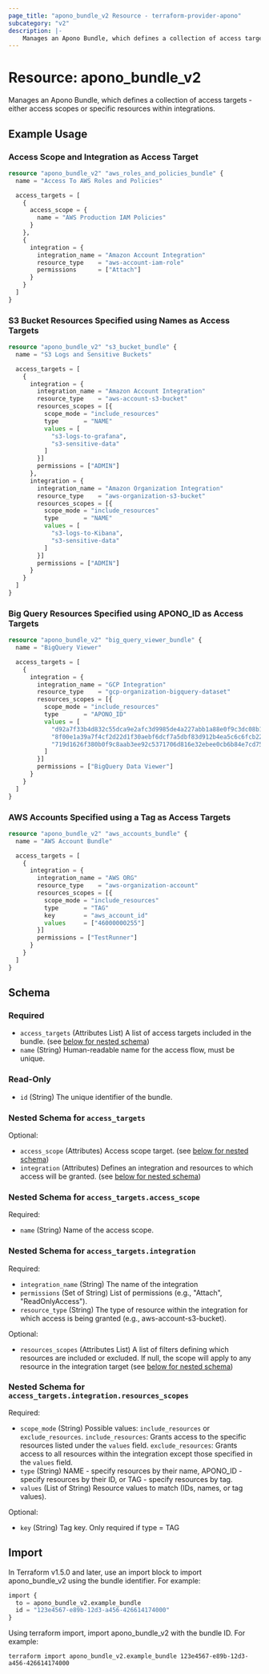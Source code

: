 ```yaml
---
page_title: "apono_bundle_v2 Resource - terraform-provider-apono"
subcategory: "v2"
description: |-
    Manages an Apono Bundle, which defines a collection of access targets - either access scopes or specific resources within integrations.
---
```


# Resource: apono_bundle_v2

Manages an Apono Bundle, which defines a collection of access targets - either access scopes or specific resources within integrations.

## Example Usage

### Access Scope and Integration as Access Target

```terraform
resource "apono_bundle_v2" "aws_roles_and_policies_bundle" {
  name = "Access To AWS Roles and Policies"

  access_targets = [
    {
      access_scope = {
        name = "AWS Production IAM Policies"
      }
    },
    {
      integration = {
        integration_name = "Amazon Account Integration"
        resource_type    = "aws-account-iam-role"
        permissions      = ["Attach"]
      }
    }
  ]
}
```

### S3 Bucket Resources Specified using Names as Access Targets

```terraform
resource "apono_bundle_v2" "s3_bucket_bundle" {
  name = "S3 Logs and Sensitive Buckets"

  access_targets = [
    {
      integration = {
        integration_name = "Amazon Account Integration"
        resource_type    = "aws-account-s3-bucket"
        resources_scopes = [{
          scope_mode = "include_resources"
          type       = "NAME"
          values = [
            "s3-logs-to-grafana",
            "s3-sensitive-data"
          ]
        }]
        permissions = ["ADMIN"]
      },
      integration = {
        integration_name = "Amazon Organization Integration"
        resource_type    = "aws-organization-s3-bucket"
        resources_scopes = [{
          scope_mode = "include_resources"
          type       = "NAME"
          values = [
            "s3-logs-to-Kibana",
            "s3-sensitive-data"
          ]
        }]
        permissions = ["ADMIN"]
      }
    }
  ]
}
```

### Big Query Resources Specified using APONO_ID as Access Targets

```terraform
resource "apono_bundle_v2" "big_query_viewer_bundle" {
  name = "BigQuery Viewer"

  access_targets = [
    {
      integration = {
        integration_name = "GCP Integration"
        resource_type    = "gcp-organization-bigquery-dataset"
        resources_scopes = [{
          scope_mode = "include_resources"
          type       = "APONO_ID"
          values = [
            "d92a7f33b4d832c55dca9e2afc3d9985de4a227abb1a88e0f9c3dc08b12b57e6",
            "8f00e1a39a7f4cf2d22d1f30aebf6dcf7a5dbf83d912b4ea5c6c6fcb22cf1d09",
            "719d1626f380b0f9c8aab3ee92c5371706d816e32ebee0cb6b84e7cd759d2a0e"
          ]
        }]
        permissions = ["BigQuery Data Viewer"]
      }
    }
  ]
}
```

### AWS Accounts Specified using a Tag as Access Targets

```terraform
resource "apono_bundle_v2" "aws_accounts_bundle" {
  name = "AWS Account Bundle"

  access_targets = [
    {
      integration = {
        integration_name = "AWS ORG"
        resource_type    = "aws-organization-account"
        resources_scopes = [{
          scope_mode = "include_resources"
          type       = "TAG"
          key        = "aws_account_id"
          values     = ["46000000255"]
        }]
        permissions = ["TestRunner"]
      }
    }
  ]
}
```

<!-- schema generated by tfplugindocs -->
## Schema

### Required

- `access_targets` (Attributes List) A list of access targets included in the bundle. (see [below for nested schema](#nestedatt--access_targets))
- `name` (String) Human-readable name for the access flow, must be unique.

### Read-Only

- `id` (String) The unique identifier of the bundle.

<a id="nestedatt--access_targets"></a>
### Nested Schema for `access_targets`

Optional:

- `access_scope` (Attributes) Access scope target. (see [below for nested schema](#nestedatt--access_targets--access_scope))
- `integration` (Attributes) Defines an integration and resources to which access will be granted. (see [below for nested schema](#nestedatt--access_targets--integration))

<a id="nestedatt--access_targets--access_scope"></a>
### Nested Schema for `access_targets.access_scope`

Required:

- `name` (String) Name of the access scope.


<a id="nestedatt--access_targets--integration"></a>
### Nested Schema for `access_targets.integration`

Required:

- `integration_name` (String) The name of the integration
- `permissions` (Set of String) List of permissions (e.g., "Attach", "ReadOnlyAccess").
- `resource_type` (String) The type of resource within the integration for which access is being granted (e.g., aws-account-s3-bucket).

Optional:

- `resources_scopes` (Attributes List) A list of filters defining which resources are included or excluded. If null, the scope will apply to any resource in the integration target (see [below for nested schema](#nestedatt--access_targets--integration--resources_scopes))

<a id="nestedatt--access_targets--integration--resources_scopes"></a>
### Nested Schema for `access_targets.integration.resources_scopes`

Required:

- `scope_mode` (String) Possible values: `include_resources` or `exclude_resources`. `include_resources`: Grants access to the specific resources listed under the `values` field. `exclude_resources`: Grants access to all resources within the integration except those specified in the `values` field.
- `type` (String) NAME - specify resources by their name, APONO_ID - specify resources by their ID, or TAG - specify resources by tag.
- `values` (List of String) Resource values to match (IDs, names, or tag values).

Optional:

- `key` (String) Tag key. Only required if type = TAG

## Import

In Terraform v1.5.0 and later, use an import block to import apono_bundle_v2 using the bundle identifier. For example:

```terraform
import {
  to = apono_bundle_v2.example_bundle
  id = "123e4567-e89b-12d3-a456-426614174000"
}
```

Using terraform import, import apono_bundle_v2 with the bundle ID. For example:

```shell
terraform import apono_bundle_v2.example_bundle 123e4567-e89b-12d3-a456-426614174000
```
